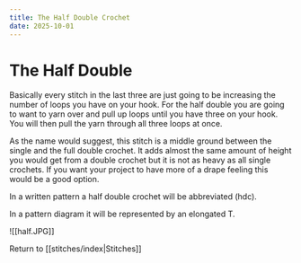 ```yaml
---
title: The Half Double Crochet
date: 2025-10-01
---
```


# The Half Double
Basically every stitch in the last three are just going to be increasing the number of loops you have on your hook. For the half double you are going to want to yarn over and pull up loops until you have three on your hook. You will then pull the yarn through all three loops at once.  

As the name would suggest, this stitch is a middle ground between the single and the full double crochet. It adds almost the same amount of height you would get from a double crochet but it is not as heavy as all single crochets. If you want your project to have more of a drape feeling this would be a good option. 

In a written pattern a half double crochet will be abbreviated (hdc).

In a pattern diagram it will be represented by an elongated T.

![[half.JPG]]




Return to [[stitches/index|Stitches]] 